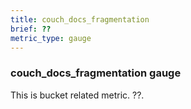 ```yaml
---
title: couch_docs_fragmentation
brief: ??
metric_type: gauge
---
```

### couch_docs_fragmentation gauge

This is bucket related metric. ??.